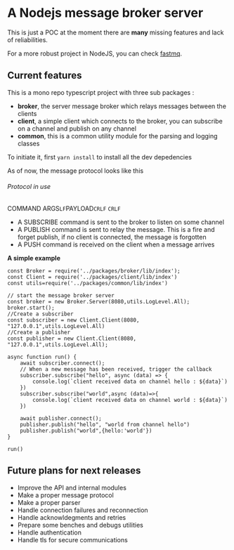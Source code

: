 # A Nodejs message broker server

This is just a POC at the moment there are **many** missing features and lack of reliabilities.

For a more robust project in NodeJS, you can check [fastmq](https://github.com/arloliu/fastmq). 


## Current features

This is a mono repo typescript project with three sub packages : 

* **broker**, the server message broker which relays messages between the clients
* **client**, a simple client which connects to the broker, you can subscribe on a channel and publish on any channel
* **common**, this is a common utility module for the parsing and logging classes 

To initiate it, first `yarn install` to install all the dev depedencies


As of now, the message protocol looks like this

###### Protocol in use

COMMAND ARGS`LF`PAYLOAD`CRLF` `CRLF`

* A SUBSCRIBE command is sent to the broker to listen on some channel
* A PUBLISH command is sent to relay the message. This is a fire and forget publish, if no client is connected, the message is forgotten
* A PUSH command is received on the client when a message arrives

**A simple example**
```
const Broker = require('../packages/broker/lib/index');
const Client = require('../packages/client/lib/index')
const utils=require('../packages/common/lib/index')

// start the message broker server
const broker = new Broker.Server(8080,utils.LogLevel.All);
broker.start();
//Create a subscriber
const subscriber = new Client.Client(8080, "127.0.0.1",utils.LogLevel.All)
//Create a publisher
const publisher = new Client.Client(8080, "127.0.0.1",utils.LogLevel.All);

async function run() {
    await subscriber.connect();
    // When a new message has been received, trigger the callback
    subscriber.subscribe("hello", async (data) => {
        console.log(`client received data on channel hello : ${data}`)
    })
    subscriber.subscribe("world",async (data)=>{
        console.log(`client received data on channel world : ${data}`)
    })
    
    await publisher.connect();
    publisher.publish("hello", "world from channel hello")
    publisher.publish("world",{hello:'world'})
}

run()
```
## Future plans for next releases

* Improve the API and internal modules
* Make a proper message protocol
* Make a proper parser
* Handle connection failures and reconnection
* Handle acknowldegments and retries
* Prepare some benches and debugs utilities 
* Handle authentication
* Handle tls for secure communications
